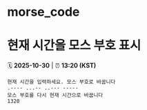 # morse_code
# 현재 시간을 모스 부호 표시
<!-- MORSE_TIME_START -->
🗓️ **2025-10-30** | ⏰ **13:20 (KST)**

```
현재 시간을 입력하세요. 모스 부호로 바꿉니다
.---- ...-- ..--- -----
모스 부호를 다시 현재 시간으로 바꿉니다
1320
```
<!-- MORSE_TIME_END -->

